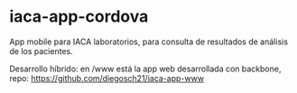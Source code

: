 iaca-app-cordova
========

App mobile para IACA laboratorios, para consulta de resultados de análisis de los pacientes.

Desarrollo híbrido: en /www está la app web desarrollada con backbone, repo: https://github.com/diegosch21/iaca-app-www
